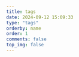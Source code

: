 ```yaml
---
title: tags
date: 2024-09-12 15:09:33
type: "tags"
orderby: name
order: 1
comments: false
top_img: false
---
```

